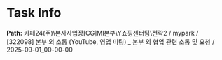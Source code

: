 # Task Info

**Path:** 카페24(주)\본사사업장\[CG]MI본부\Y쇼핑센터팀\전략2 / mypark / [322098] 본부 외 소통 (YouTube, 영업 미팅) _ 본부 외 협업 관련 소통 및 요청 / 2025-09-01_00-00-00

